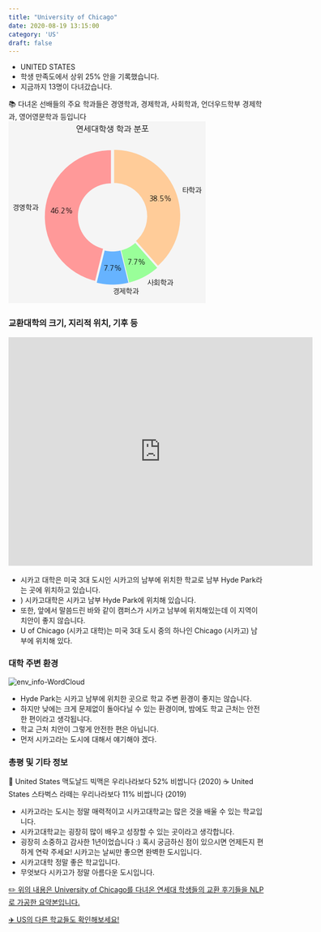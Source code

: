 ```yaml
---
title: "University of Chicago"
date: 2020-08-19 13:15:00
category: 'US'
draft: false
---
```



* UNITED STATES
* 학생 만족도에서 상위 25% 안을 기록했습니다.
* 지금까지 13명이 다녀갔습니다. 

📚 다녀온 선배들의 주요 학과들은 경영학과, 경제학과, 사회학과, 언더우드학부 경제학과, 영어영문학과 등입니다
![department-info](../plots/US000197.png)
### 교환대학의 크기, 지리적 위치, 기후 등
<iframe
width="600"
height="450"
frameborder="0" style="border:0"
src="https://www.google.com/maps/embed/v1/place?key=AIzaSyC9e1AME-pVmWC4hBpFdu5S4dKzyepa3HQ&q=University+of+Chicago&center=41.7886079,-87.59871329999999&zoom=14" allowfullscreen>
</iframe>

* 시카고 대학은 미국 3대 도시인 시카고의 남부에 위치한 학교로 남부 Hyde Park라는 곳에 위치하고 있습니다.
* ) 시카고대학은 시카고 남부 Hyde Park에 위치해 있습니다.
* 또한, 앞에서 말씀드린 바와 같이 캠퍼스가 시카고 남부에 위치해있는데 이 지역이 치안이 좋지 않습니다.
* U of Chicago (시카고 대학)는 미국 3대 도시 중의 하나인 Chicago (시카고) 남부에 위치해 있다.


### 대학 주변 환경

![env_info-WordCloud](../univ_wordclouds_okt/env_info/US000197_env_info_okt.png)

* Hyde Park는 시카고 남부에 위치한 곳으로 학교 주변 환경이 좋지는 않습니다.
* 하지만 낮에는 크게 문제없이 돌아다닐 수 있는 환경이며, 밤에도 학교 근처는 안전한 편이라고 생각됩니다.
* 학교 근처 치안이 그렇게 안전한 편은 아닙니다.
* 먼저 시카고라는 도시에 대해서 얘기해야 겠다.


### 총평 및 기타 정보 
🍔 United States 맥도날드 빅맥은 우리나라보다 52% 비쌉니다 (2020)
☕️ United States 스타벅스 라떼는 우리나라보다 11% 비쌉니다 (2019)
* 시카고라는 도시는 정말 매력적이고 시카고대학교는 많은 것을 배울 수 있는 학교입니다.
* 시카고대학교는 굉장히 많이 배우고 성장할 수 있는 곳이라고 생각합니다.
* 굉장히 소중하고 감사한 1년이었습니다 :) 혹시 궁금하신 점이 있으시면 언제든지 편하게 연락 주세요! 시카고는 날씨만 좋으면 완벽한 도시입니다.
* 시카고대학 정말 좋은 학교입니다.
* 무엇보다 시카고가 정말 아름다운 도시입니다.


[✏️ 위의 내용은 University of Chicago를 다녀온 연세대 학생들의 교환 후기들을 NLP로 가공한 요약본입니다.](http://oia.yonsei.ac.kr/partner/expReport.asp?ucode=US000197&bgbn=A)

[✈️ US의 다른 학교들도 확인해보세요!](https://yonsei-exchange.netlify.app/?category=US)
